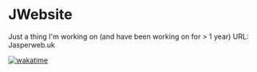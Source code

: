 # JWebsite
Just a thing I'm working on (and have been working on for > 1 year)
URL: Jasperweb.uk

[![wakatime](https://wakatime.com/badge/github/thebookcheese/JWebsite.svg)](https://wakatime.com/badge/github/thebookcheese/JWebsite)
